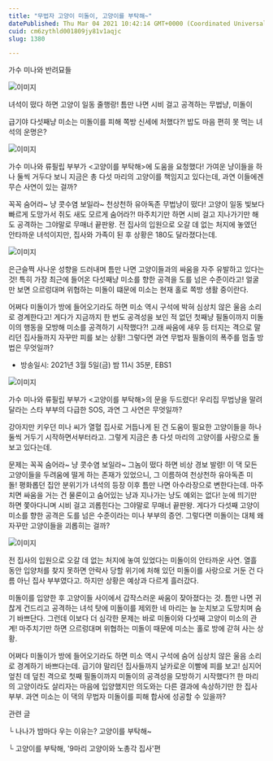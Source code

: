 ```yaml
---
title: "무법자 고양이 미돌이, 고양이를 부탁해~"
datePublished: Thu Mar 04 2021 10:42:14 GMT+0000 (Coordinated Universal Time)
cuid: cm6zythld001809jy81v1aqjc
slug: 1380

---
```



가수 미나와 반려묘들

![이미지](https://cdn.hashnode.com/res/hashnode/image/upload/v1739247093415/415a324e-ed02-4a78-a055-3f3cdbc6c774.jpeg)

녀석이 떴다 하면 고양이 일동 줄행랑! 틈만 나면 시비 걸고 공격하는 무법냥, 미돌이

급기야 다섯째냥 미소는 미돌이를 피해 쪽방 신세에 처했다?! 밥도 마음 편히 못 먹는 녀석의 운명은?

![이미지](https://cdn.hashnode.com/res/hashnode/image/upload/v1739247095537/f6d3d840-329d-40c3-85f0-7e692d3a7638.jpeg)

가수 미나와 류필립 부부가 <고양이를 부탁해>에 도움을 요청했다! 가여운 냥이들을 하나 둘씩 거두다 보니 지금은 총 다섯 마리의 고양이를 책임지고 있다는데, 과연 이들에겐 무슨 사연이 있는 걸까?

꼭꼭 숨어라~ 냥 콧수염 보일라~ 천상천하 유아독존 무법냥이 떴다! 고양이 일동 빛보다 빠르게 도망가서 쥐도 새도 모르게 숨어라?! 마주치기만 하면 시비 걸고 지나가기만 해도 공격하는 그야말로 무매너 끝판왕. 전 집사의 입원으로 오갈 데 없는 처지에 놓였던 안타까운 녀석이지만, 집사와 가족이 된 후 상황은 180도 달라졌다는데.

![이미지](https://cdn.hashnode.com/res/hashnode/image/upload/v1739247097497/f561ab4e-163c-415a-b8df-26b5ed5f4fe5.jpeg)

은근슬쩍 사나운 성향을 드러내며 틈만 나면 고양이들과의 싸움을 자주 유발하고 있다는 것! 특히 가장 최근에 들어온 다섯째냥 미소를 향한 공격을 도를 넘은 수준이라고! 얼굴만 보면 으르렁대며 위협하는 미돌이 떄문에 미소는 현재 홀로 쪽방 생활 중이란다.

어쩌다 미돌이가 방에 들어오기라도 하면 미소 역시 구석에 박혀 심상치 않은 울음 소리로 경계한다고! 게다가 지금까지 한 번도 공격성을 보인 적 없던 첫째냥 필돌이까지 미돌이의 행동을 모방해 미소를 공격하기 시작했다?! 고래 싸움에 새우 등 터지는 격으로 말리던 집사들까지 자꾸만 피를 보는 상황! 그렇다면 과연 무법자 필돌이의 폭주를 멈출 방법은 무엇일까?

* 방송일시: 2021년 3월 5일(금) 밤 11시 35분, EBS1

![이미지](https://cdn.hashnode.com/res/hashnode/image/upload/v1739247099560/7d45d6dd-413a-463d-90b6-9b122be47c6c.jpeg)

가수 미나와 류필립 부부가 <고양이를 부탁해>의 문을 두드렸다! 우리집 무법냥을 말려달라는 스타 부부의 다급한 SOS, 과연 그 사연은 무엇일까?

강아지만 키우던 미나 씨가 열혈 집사로 거듭나게 된 건 도움이 필요한 고양이들을 하나 둘씩 거두기 시작하면서부터라고. 그렇게 지금은 총 다섯 마리의 고양이를 사랑으로 돌보고 있다는데.

문제는 꼭꼭 숨어라~ 냥 콧수염 보일라~ 그놈이 떴다 하면 비상 경보 발령! 이 댁 모든 고양이들을 두려움에 떨게 하는 존재가 있었으니, 그 이름하여 천상천하 유아독존 미돌! 평화롭던 집안 분위기가 녀석의 등장 이후 틈만 나면 아수라장으로 변한다는데. 마주치면 싸움을 거는 건 물론이고 숨어있는 냥과 지나가는 냥도 예외는 없다! 눈에 띄기만 하면 쫓아다니며 시비 걸고 괴롭힌다는 그야말로 무매너 끝판왕. 게다가 다섯째 고양이 미소를 향한 공격은 도를 넘은 수준이라는 미나 부부의 증언. 그렇다면 미돌이는 대체 왜 자꾸만 고양이들을 괴롭히는 걸까?

![이미지](https://cdn.hashnode.com/res/hashnode/image/upload/v1739247101538/b01dfd4b-0e62-4af3-a292-46454c4a2da5.jpeg)

전 집사의 입원으로 오갈 데 없는 처지에 놓여 있었다는 미돌이의 안타까운 사연. 열흘 동안 입양처를 찾지 못하면 안락사 당할 위기에 처해 있던 미돌이를 사랑으로 거둔 건 다름 아닌 집사 부부였다고. 하지만 상황은 예상과 다르게 흘러갔다.

미돌이를 입양한 후 고양이들 사이에서 갑작스러운 싸움이 잦아졌다는 것. 틈만 나면 귀찮게 건드리고 공격하는 녀석 탓에 미돌이를 제외한 네 마리는 늘 눈치보고 도망치며 숨기 바쁘단다. 그런데 이보다 더 심각한 문제는 바로 미돌이와 다섯째 고양이 미소의 관계! 마주치기만 하면 으르렁대며 위협하는 미돌이 때문에 미소는 홀로 방에 갇혀 사는 상황.

어쩌다 미돌이가 방에 들어오기라도 하면 미소 역시 구석에 숨어 심상치 않은 울음 소리로 경계하기 바쁘다는데. 급기야 말리던 집사들까지 날카로운 이빨에 피를 보고! 심지어 엎친 데 덮친 격으로 첫째 필돌이까지 미돌이의 공격성을 모방하기 시작했다?! 한 마리의 고양이라도 살리자는 마음에 입양했지만 의도와는 다른 결과에 속상하기만 한 집사 부부. 과연 미소는 이 댁의 무법자 미돌이를 피해 합사에 성공할 수 있을까?

관련 글

└ 나나가 밤마다 우는 이유는? 고양이를 부탁해~

└ 고양이를 부탁해, '9마리 고양이와 노총각 집사'편